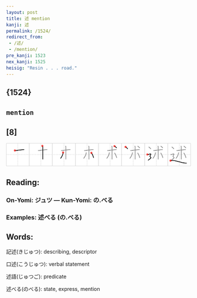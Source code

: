 ```yaml
---
layout: post
title: 述 mention
kanji: 述
permalink: /1524/
redirect_from:
 - /述/
 - /mention/
pre_kanji: 1523
nex_kanji: 1525
heisig: "Resin . . . road."
---
```


## {1524}

## `mention`

## [8]

<div class="stroke"><img src="../images/E8BFB0.png" /></div>

## Reading:

### On-Yomi: ジュツ &mdash; Kun-Yomi: の.べる

### Examples: 述べる (の.べる)

## Words:

記述(きじゅつ): describing, descriptor

口述(こうじゅつ): verbal statement

述語(じゅつご): predicate

述べる(のべる): state, express, mention
